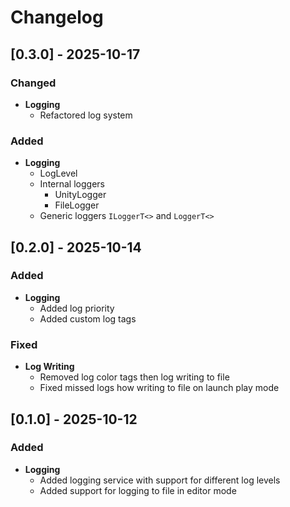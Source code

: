# Changelog

## [0.3.0] - 2025-10-17

### Changed
- **Logging**
  - Refactored log system

### Added
- **Logging**
  - LogLevel
  - Internal loggers
    - UnityLogger
    - FileLogger
  - Generic loggers ``ILoggerT<>`` and ``LoggerT<>``

## [0.2.0] - 2025-10-14

### Added
- **Logging**
  - Added log priority
  - Added custom log tags

### Fixed
- **Log Writing**
  - Removed log color tags then log writing to file
  - Fixed missed logs how writing to file on launch play mode

## [0.1.0] - 2025-10-12

### Added
- **Logging**
  - Added logging service with support for different log levels
  - Added support for logging to file in editor mode
